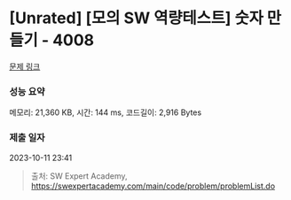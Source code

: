 # [Unrated] [모의 SW 역량테스트] 숫자 만들기 - 4008 

[문제 링크](https://swexpertacademy.com/main/code/problem/problemDetail.do?contestProbId=AWIeRZV6kBUDFAVH) 

### 성능 요약

메모리: 21,360 KB, 시간: 144 ms, 코드길이: 2,916 Bytes

### 제출 일자

2023-10-11 23:41



> 출처: SW Expert Academy, https://swexpertacademy.com/main/code/problem/problemList.do